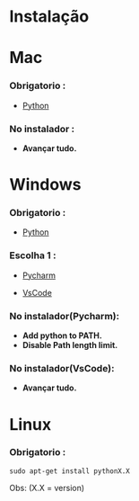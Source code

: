 <h1>Instalação</h1>

<h1> Mac</h1>

### **Obrigatorio** :

* [Python](https://www.python.org/downloads/mac-osx/)
 
### No instalador :
* **Avançar tudo.**

<h1> Windows</h1>

### **Obrigatorio** :

* [Python](https://www.python.org/downloads/)

### Escolha 1 :

* [Pycharm](https://www.jetbrains.com/pycharm/download/) 

* [VsCode](https://code.visualstudio.com/download) 

### No instalador(**Pycharm**):
* **Add python to PATH.**
* **Disable Path length limit.**

### No instalador(**VsCode**):
* **Avançar tudo.**

<h1> Linux</h1>

### **Obrigatorio** :
```
sudo apt-get install pythonX.X 
```
Obs: (X.X = version)
